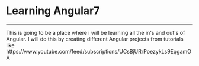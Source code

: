 <h1>Learning Angular7</h1>
<hr>
<p>This is going to be a place where i will be learning all the in's and out's of Angular. I will do this by creating different Angular projects from tutorials like https://www.youtube.com/feed/subscriptions/UCsBjURrPoezykLs9EqgamOA</p>
